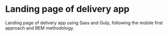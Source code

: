 # Landing page of delivery app

Landing page of delivery app using Sass and Gulp, following the mobile first approach and BEM methodology.
